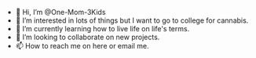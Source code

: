 - 👋 Hi, I’m @One-Mom-3Kids 
- 👀 I’m interested in lots of things but I want to go to college for cannabis.
- 🌱 I’m currently learning how to live life on life's terms.
- 💞️ I’m looking to collaborate on new projects.
- 📫 How to reach me on here or email me.

<!---
One-Mom-3Kids/One-Mom-3Kids is a ✨ special ✨ repository because its `README.md` (this file) appears on your GitHub profile.
You can click the Preview link to take a look at your changes.
--->

